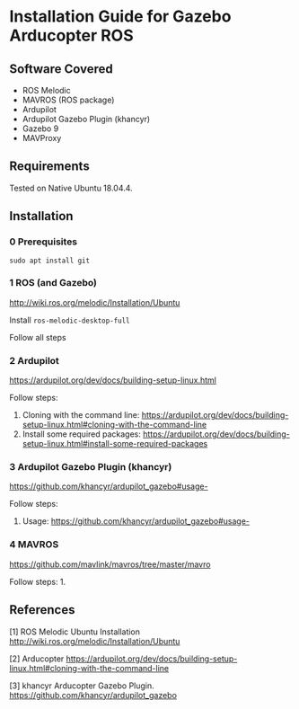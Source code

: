 # Installation Guide for Gazebo Arducopter ROS

## Software Covered
- ROS Melodic
- MAVROS (ROS package)
- Ardupilot
- Ardupilot Gazebo Plugin (khancyr)
- Gazebo 9
- MAVProxy

## Requirements
Tested on Native Ubuntu 18.04.4.

## Installation

### 0   Prerequisites
`sudo apt install git`

### 1   ROS (and Gazebo)
http://wiki.ros.org/melodic/Installation/Ubuntu

Install `ros-melodic-desktop-full`

Follow all steps

### 2   Ardupilot
https://ardupilot.org/dev/docs/building-setup-linux.html

Follow steps:
1. Cloning with the command line: https://ardupilot.org/dev/docs/building-setup-linux.html#cloning-with-the-command-line
2. Install some required packages: https://ardupilot.org/dev/docs/building-setup-linux.html#install-some-required-packages

### 3   Ardupilot Gazebo Plugin (khancyr)
https://github.com/khancyr/ardupilot_gazebo#usage-

Follow steps:
1. Usage: https://github.com/khancyr/ardupilot_gazebo#usage-

### 4 MAVROS
https://github.com/mavlink/mavros/tree/master/mavro

Follow steps:
1. 

## References
[1] ROS Melodic Ubuntu Installation http://wiki.ros.org/melodic/Installation/Ubuntu
 
[2] Arducopter https://ardupilot.org/dev/docs/building-setup-linux.html#cloning-with-the-command-line
 
[3] khancyr Arducopter Gazebo Plugin. https://github.com/khancyr/ardupilot_gazebo

